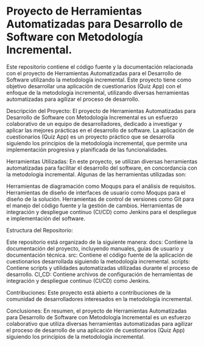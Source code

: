 # Proyecto de Herramientas Automatizadas para Desarrollo de Software con Metodología Incremental.

Este repositorio contiene el código fuente y la documentación relacionada con el proyecto de Herramientas Automatizadas para el Desarrollo de Software utilizando la metodología incremental. Este proyecto tiene como objetivo desarrollar una aplicación de cuestionarios (Quiz App) con el enfoque de la metodología incremental, utilizando diversas herramientas automatizadas para agilizar el proceso de desarrollo.

Descripción del Proyecto:
El proyecto de Herramientas Automatizadas para Desarrollo de Software con Metodología Incremental es un esfuerzo colaborativo de un equipo de desarrolladores, dedicado a investigar y aplicar las mejores prácticas en el desarrollo de software. La aplicación de cuestionarios (Quiz App) es un proyecto práctico que se desarrolla siguiendo los principios de la metodología incremental, que permite una implementación progresiva y planificada de las funcionalidades.

Herramientas Utilizadas:
En este proyecto, se utilizan diversas herramientas automatizadas para facilitar el desarrollo del software, en concordancia con la metodología incremental. Algunas de las herramientas utilizadas son:

Herramientas de diagramación como Moqups para el análisis de requisitos.
Herramientas de diseño de interfaces de usuario como Moqups para el diseño de la solución.
Herramientas de control de versiones como Git para el manejo del código fuente y la gestión de cambios.
Herramientas de integración y despliegue continuo (CI/CD) como Jenkins para el despliegue e implementación del software.

Estructura del Repositorio:

Este repositorio está organizado de la siguiente manera:
docs: Contiene la documentación del proyecto, incluyendo manuales, guías de usuario y documentación técnica.
src: Contiene el código fuente de la aplicación de cuestionarios desarrollada siguiendo la metodología incremental.
scripts: Contiene scripts y utilidades automatizadas utilizadas durante el proceso de desarrollo.
CI_CD: Contiene archivos de configuración de herramientas de integración y despliegue continuo (CI/CD) como Jenkins.

Contribuciones:
Este proyecto está abierto a contribuciones de la comunidad de desarrolladores interesados en la metodología incremental.

Conclusiones:
En resumen, el proyecto de Herramientas Automatizadas para Desarrollo de Software con Metodología Incremental es un esfuerzo colaborativo que utiliza diversas herramientas automatizadas para agilizar el proceso de desarrollo de una aplicación de cuestionarios (Quiz App) siguiendo los principios de la metodología incremental.
